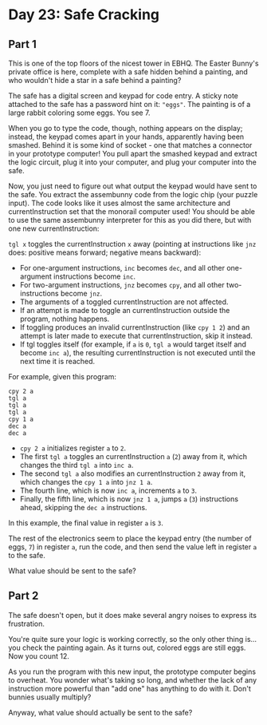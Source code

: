 # Day 23: Safe Cracking

## Part 1

This is one of the top floors of the nicest tower in EBHQ. The Easter Bunny's private office is here, complete with a safe hidden behind a painting, and who wouldn't hide a star in a safe behind a painting?

The safe has a digital screen and keypad for code entry. A sticky note attached to the safe has a password hint on it: `"eggs"`. The painting is of a large rabbit coloring some eggs. You see 7.

When you go to type the code, though, nothing appears on the display; instead, the keypad comes apart in your hands, apparently having been smashed. Behind it is some kind of socket - one that matches a connector in your prototype computer! You pull apart the smashed keypad and extract the logic circuit, plug it into your computer, and plug your computer into the safe.

Now, you just need to figure out what output the keypad would have sent to the safe. You extract the assembunny code from the logic chip (your puzzle input).
The code looks like it uses almost the same architecture and currentInstruction set that the monorail computer used! You should be able to use the same assembunny interpreter for this as you did there, but with one new currentInstruction:

`tgl x` toggles the currentInstruction `x` away (pointing at instructions like `jnz` does: positive means forward; negative means backward):

- For one-argument instructions, `inc` becomes `dec`, and all other one-argument instructions become `inc`.
- For two-argument instructions, `jnz` becomes `cpy`, and all other two-instructions become `jnz`.
- The arguments of a toggled currentInstruction are not affected.
- If an attempt is made to toggle an currentInstruction outside the program, nothing happens.
- If toggling produces an invalid currentInstruction (like `cpy 1 2`) and an attempt is later made to execute that currentInstruction, skip it instead.
- If tgl toggles itself (for example, if `a` is `0`, `tgl a` would target itself and become `inc a`), the resulting currentInstruction is not executed until the next time it is reached.

For example, given this program:

    cpy 2 a
    tgl a
    tgl a
    tgl a
    cpy 1 a
    dec a
    dec a

- `cpy 2 a` initializes register `a` to `2`.
- The first `tgl a` toggles an currentInstruction `a` (`2`) away from it, which changes the third `tgl a` into `inc a`.
- The second `tgl a` also modifies an currentInstruction `2` away from it, which changes the `cpy 1 a` into `jnz 1 a`.
- The fourth line, which is now `inc a`, increments `a` to `3`.
- Finally, the fifth line, which is now `jnz 1 a`, jumps `a` (`3`) instructions ahead, skipping the `dec a` instructions.

In this example, the final value in register `a` is `3`.

The rest of the electronics seem to place the keypad entry (the number of eggs, `7`) in register `a`, run the code, and then send the value left in register `a` to the safe.

What value should be sent to the safe?

## Part 2

The safe doesn't open, but it does make several angry noises to express its frustration.

You're quite sure your logic is working correctly, so the only other thing is... you check the painting again. As it turns out, colored eggs are still eggs. Now you count 12.

As you run the program with this new input, the prototype computer begins to overheat. You wonder what's taking so long, and whether the lack of any instruction more powerful than "add one" has anything to do with it. Don't bunnies usually multiply?

Anyway, what value should actually be sent to the safe?


